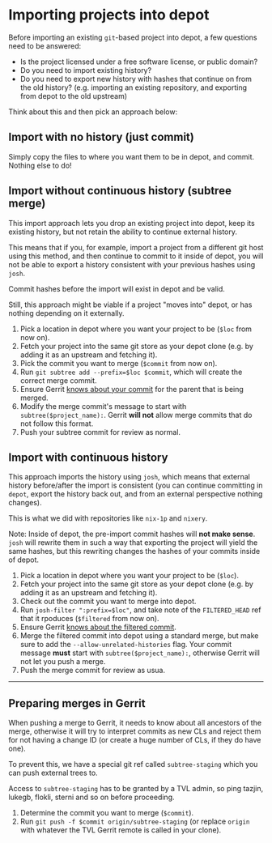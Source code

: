 Importing projects into depot
=============================

Before importing an existing `git`-based project into depot, a few questions
need to be answered:


* Is the project licensed under a free software license, or public domain?
* Do you need to import existing history?
* Do you need to export new history with hashes that continue on from the old
  history? (e.g. importing an existing repository, and exporting from depot to
  the old upstream)

Think about this and then pick an approach below:

## Import with no history (just commit)

Simply copy the files to where you want them to be in depot, and commit. Nothing
else to do!

## Import without continuous history (subtree merge)

This import approach lets you drop an existing project into depot, keep its
existing history, but not retain the ability to continue external history.

This means that if you, for example, import a project from a different git host
using this method, and then continue to commit to it inside of depot, you will
not be able to export a history consistent with your previous hashes using
`josh`.

Commit hashes before the import will exist in depot and be valid.

Still, this approach might be viable if a project "moves into" depot, or has
nothing depending on it externally.

1. Pick a location in depot where you want your project to be (`$loc` from now on).
2. Fetch your project into the same git store as your depot clone (e.g. by
   adding it as an upstream and fetching it).
3. Pick the commit you want to merge (`$commit` from now on).
4. Run `git subtree add --prefix=$loc $commit`, which will create the correct
   merge commit.
5. Ensure Gerrit [knows about your commit](#preparing-merges-in-gerrit) for the
   parent that is being merged.
6. Modify the merge commit's message to start with `subtree($project_name):`.
   Gerrit **will not** allow merge commits that do not follow this format.
7. Push your subtree commit for review as normal.

## Import with continuous history

This approach imports the history using `josh`, which means that external
history before/after the import is consistent (you can continue committing in
`depot`, export the history back out, and from an external perspective nothing
changes).

This is what we did with repositories like `nix-1p` and `nixery`.

Note: Inside of depot, the pre-import commit hashes will **not make sense**.
`josh` will rewrite them in such a way that exporting the project will yield the
same hashes, but this rewriting changes the hashes of your commits inside of
depot.

1. Pick a location in depot where you want your project to be (`$loc`).
2. Fetch your project into the same git store as your depot clone (e.g. by
   adding it as an upstream and fetching it).
3. Check out the commit you want to merge into depot.
4. Run `josh-filter ":prefix=$loc"`, and take note of the `FILTERED_HEAD` ref
   that it rpoduces (`$filtered` from now on).
5. Ensure Gerrit [knows about the filtered commit](#preparing-merges-in-gerrit).
6. Merge the filtered commit into depot using a standard merge, but make sure to
   add the `--allow-unrelated-histories` flag. Your commit message **must**
   start with `subtree($project_name):`, otherwise Gerrit will not let you push
   a merge.
7. Push the merge commit for review as usua.

------------------------------------------------------

## Preparing merges in Gerrit

When pushing a merge to Gerrit, it needs to know about all ancestors of the
merge, otherwise it will try to interpret commits as new CLs and reject them for
not having a change ID (or create a huge number of CLs, if they do have one).

To prevent this, we have a special git ref called `subtree-staging` which you
can push external trees to.

Access to `subtree-staging` has to be granted by a TVL admin, so ping tazjin,
lukegb, flokli, sterni and so on before proceeding.

1. Determine the commit you want to merge (`$commit`).
2. Run `git push -f $commit origin/subtree-staging` (or replace `origin` with
   whatever the TVL Gerrit remote is called in your clone).
